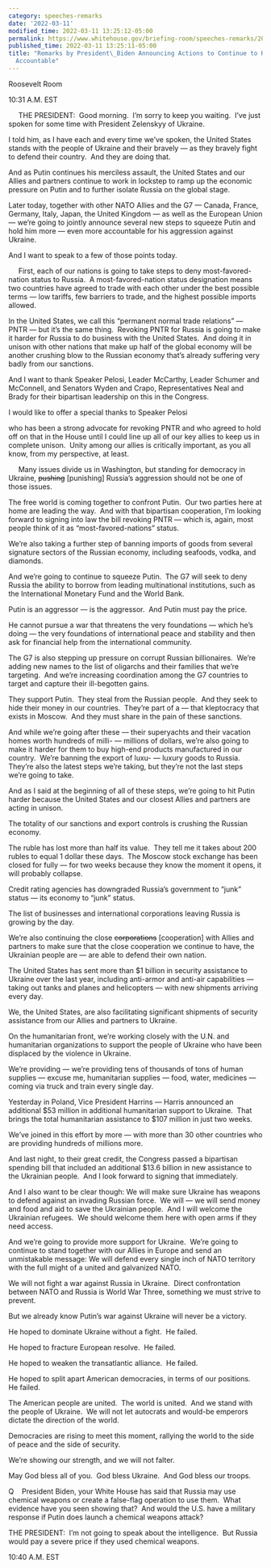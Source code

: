 ```yaml
---
category: speeches-remarks
date: '2022-03-11'
modified_time: 2022-03-11 13:25:12-05:00
permalink: https://www.whitehouse.gov/briefing-room/speeches-remarks/2022/03/11/remarks-by-president-biden-announcing-actions-to-continue-to-hold-russia-accountable/
published_time: 2022-03-11 13:25:11-05:00
title: "Remarks by President\_Biden Announcing Actions to Continue to Hold Russia\_\
  Accountable"
---
```

 
Roosevelt Room

10:31 A.M. EST  
  
     THE PRESIDENT:  Good morning.  I’m sorry to keep you waiting.  I’ve
just spoken for some time with President Zelenskyy of Ukraine. 

I told him, as I have each and every time we’ve spoken, the United
States stands with the people of Ukraine and their bravely — as they
bravely fight to defend their country.  And they are doing that.  

And as Putin continues his merciless assault, the United States and our
Allies and partners continue to work in lockstep to ramp up the economic
pressure on Putin and to further isolate Russia on the global stage. 

Later today, together with other NATO Allies and the G7 — Canada,
France, Germany, Italy, Japan, the United Kingdom — as well as the
European Union — we’re going to jointly announce several new steps to
squeeze Putin and hold him more — even more accountable for his
aggression against Ukraine.  

And I want to speak to a few of those points today.   
  
     First, each of our nations is going to take steps to deny
most-favored-nation status to Russia.  A most-favored-nation status
designation means two countries have agreed to trade with each other
under the best possible terms — low tariffs, few barriers to trade, and
the highest possible imports allowed.

In the United States, we call this “permanent normal trade relations” —
PNTR — but it’s the same thing.  Revoking PNTR for Russia is going to
make it harder for Russia to do business with the United States.  And
doing it in unison with other nations that make up half of the global
economy will be another crushing blow to the Russian economy that’s
already suffering very badly from our sanctions.

And I want to thank Speaker Pelosi, Leader McCarthy, Leader Schumer and
McConnell, and Senators Wyden and Crapo, Representatives Neal and Brady
for their bipartisan leadership on this in the Congress.

I would like to offer a special thanks to Speaker Pelosi

who has been a strong advocate for revoking PNTR and who agreed to hold
off on that in the House until I could line up all of our key allies to
keep us in complete unison.  Unity among our allies is critically
important, as you all know, from my perspective, at least.  
  
     Many issues divide us in Washington, but standing for democracy in
Ukraine, <s>pushing</s> \[punishing\] Russia’s aggression should not be
one of those issues.

The free world is coming together to confront Putin.  Our two parties
here at home are leading the way.  And with that bipartisan cooperation,
I’m looking forward to signing into law the bill revoking PNTR — which
is, again, most people think of it as “most-favored-nations” status.

We’re also taking a further step of banning imports of goods from
several signature sectors of the Russian economy, including seafoods,
vodka, and diamonds.

And we’re going to continue to squeeze Putin.  The G7 will seek to deny
Russia the ability to borrow from leading multinational institutions,
such as the International Monetary Fund and the World Bank.

Putin is an aggressor — is the aggressor.  And Putin must pay the price.

He cannot pursue a war that threatens the very foundations — which he’s
doing — the very foundations of international peace and stability and
then ask for financial help from the international community.

The G7 is also stepping up pressure on corrupt Russian billionaires. 
We’re adding new names to the list of oligarchs and their families that
we’re targeting.  And we’re increasing coordination among the G7
countries to target and capture their ill-begotten gains.

They support Putin.  They steal from the Russian people.  And they seek
to hide their money in our countries.  They’re part of a — that
kleptocracy that exists in Moscow.  And they must share in the pain of
these sanctions.

And while we’re going after these — their superyachts and their vacation
homes worth hundreds of milli- — millions of dollars, we’re also going
to make it harder for them to buy high-end products manufactured in our
country.  We’re banning the export of luxu- — luxury goods to Russia. 
They’re also the latest steps we’re taking, but they’re not the last
steps we’re going to take.

And as I said at the beginning of all of these steps, we’re going to hit
Putin harder because the United States and our closest Allies and
partners are acting in unison.

The totality of our sanctions and export controls is crushing the
Russian economy.

The ruble has lost more than half its value.  They tell me it takes
about 200 rubles to equal 1 dollar these days.  The Moscow stock
exchange has been closed for fully — for two weeks because they know the
moment it opens, it will probably collapse.

Credit rating agencies has downgraded Russia’s government to “junk”
status — its economy to “junk” status.

The list of businesses and international corporations leaving Russia is
growing by the day.

We’re also continuing the close <s>corporations</s> \[cooperation\] with
Allies and partners to make sure that the close cooperation we continue
to have, the Ukrainian people are — are able to defend their own nation.

The United States has sent more than $1 billion in security assistance
to Ukraine over the last year, including anti-armor and anti-air
capabilities — taking out tanks and planes and helicopters — with new
shipments arriving every day.

We, the United States, are also facilitating significant shipments of
security assistance from our Allies and partners to Ukraine.

On the humanitarian front, we’re working closely with the U.N. and
humanitarian organizations to support the people of Ukraine who have
been displaced by the violence in Ukraine.

We’re providing — we’re providing tens of thousands of tons of human
supplies — excuse me, humanitarian supplies — food, water, medicines —
coming via truck and train every single day. 

Yesterday in Poland, Vice President Harrins — Harris announced an
additional $53 million in additional humanitarian support to Ukraine. 
That brings the total humanitarian assistance to $107 million in just
two weeks.

We’ve joined in this effort by more — with more than 30 other
countries who are providing hundreds of millions more. 

And last night, to their great credit, the Congress passed a bipartisan
spending bill that included an additional $13.6 billion in new
assistance to the Ukrainian people.  And I look forward to signing that
immediately.

And I also want to be clear though: We will make sure Ukraine has
weapons to defend against an invading Russian force.  We will — we will
send money and food and aid to save the Ukrainian people.  And I will
welcome the Ukrainian refugees.  We should welcome them here with open
arms if they need access. 

And we’re going to provide more support for Ukraine.  We’re going to
continue to stand together with our Allies in Europe and send an
unmistakable message: We will defend every single inch of NATO territory
with the full might of a united and galvanized NATO. 

We will not fight a war against Russia in Ukraine.  Direct confrontation
between NATO and Russia is World War Three, something we must strive to
prevent.

But we already know Putin’s war against Ukraine will never be a
victory. 

He hoped to dominate Ukraine without a fight.  He failed. 

He hoped to fracture European resolve.  He failed. 

He hoped to weaken the transatlantic alliance.  He failed. 

He hoped to split apart American democracies, in terms of our
positions.  He failed.

The American people are united.  The world is united.  And we stand with
the people of Ukraine.  We will not let autocrats and would-be emperors
dictate the direction of the world.

Democracies are rising to meet this moment, rallying the world to the
side of peace and the side of security.

We’re showing our strength, and we will not falter.

May God bless all of you.  God bless Ukraine.  And God bless our
troops. 

Q    President Biden, your White House has said that Russia may use
chemical weapons or create a false-flag operation to use them.  What
evidence have you seen showing that?  And would the U.S. have a military
response if Putin does launch a chemical weapons attack?

THE PRESIDENT:  I’m not going to speak about the intelligence.  But
Russia would pay a severe price if they used chemical weapons.   

10:40 A.M. EST
